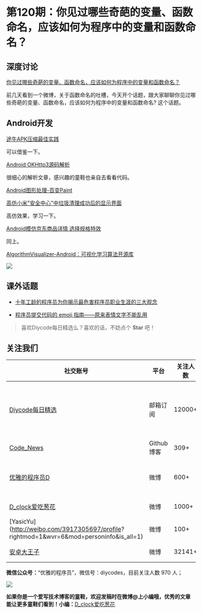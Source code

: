 # 第120期：你见过哪些奇葩的变量、函数命名，应该如何为程序中的变量和函数命名？

## 深度讨论

[你见过哪些奇葩的变量、函数命名，应该如何为程序中的变量和函数命名？](http://www.diycode.cc/topics/436)

前几天看到一个微博，关于函数命名的吐槽，今天开个话题，跟大家聊聊你见过哪些奇葩的变量、函数命名，应该如何为程序中的变量和函数命名? 这个话题。

## Android开发

[途牛APK压缩最佳实践](http://mp.weixin.qq.com/s?__biz=MzAwOTE0ODEwMQ==&mid=2650686686&idx=1&sn=192f968e71621fa9fdf20f22c014e893&chksm=836ee774b4196e624e57308b1807fd5328271c80af7393b34f96e392ed4dcf30bc62b389d6b0&mpshare=1&scene=1&srcid=1105N4fHHLm13atJvX4wFOP5#rd)

可以借鉴一下。

[Android OKHttp3源码解析](http://www.jianshu.com/p/dd412b8ba43f)

很细心的解析文章，感兴趣的童鞋也亲自去看看代码。

[Android图形处理-百变Paint](http://www.haotianyi.win/2016/11/android%E5%9B%BE%E5%BD%A2%E5%A4%84%E7%90%86-%E7%99%BE%E5%8F%98paint/)

[高仿小米"安全中心"中垃圾清理成功后的显示界面](http://www.jianshu.com/p/604a6976f82b)

高仿效果，学习一下。

[Android模仿京东商品详情 选择规格特效](http://www.jianshu.com/p/fc22ec45834b)

同上。

[AlgorithmVisualizer-Android：可视化学习算法开源库](https://github.com/naman14/AlgorithmVisualizer-Android)

![](https://raw.githubusercontent.com/naman14/AlgorithmVisualizer-Android/master/screenshots/screen1.png)

## 课外话题

- [十年工龄的程序员为你揭示最危害程序员职业生涯的三大观念](http://www.jianshu.com/p/57113b2e2e73)

- [程序员提交代码的 emoji 指南——原来表情文字不能乱用](https://www.h5jun.com/post/gitmoji.html)

> 喜欢Diycode每日精选么？喜欢的话，不妨点个 **Star** 吧！

## 关注我们

| 社交账号  |  平台  | 关注人数 | 说明 |
| -------- | -------- | -------- | -------- |
| [Diycode每日精选](http://list.qq.com/cgi-bin/qf_invite?id=d469993d2c888e971c0fbb2309c4d84256968386b126b967)|   邮箱订阅  | 12000+ | 每日分享一次Android、iOS、Swfit技术干货  |
| [Code_News](https://github.com/DiyCodes/code_news) |    Github博客  |309+ | 每日邮件推送列表  |
| [优雅的程序员D](http://weibo.com/u/5891258264) |   微博  | 600+ | 官方微博，每日分享开源信息  |
| [D_clock爱吃葱花](http://weibo.com/u/2480694892)  |   微博  | 1000+ | 日报发起人  |
|[YasicYu](http://weibo.com/3917305697/profile? rightmod=1&wvr=6&mod=personinfo&is_all=1)  |   微博  | 100+ | 日报发起人  |
|[安卓大王子](http://weibo.com/apkbus/)   |   微博  | 32141+ | 日报发起人  |



**微信公众号：**“优雅的程序员”，微信号：diycodes，目前关注人数 970 人；

![](http://upload-images.jianshu.io/upload_images/1846413-b42abfa70f909099.jpg?imageMogr2/auto-orient/strip%7CimageView2/2/w/1240)

**如果你是一个爱写技术博客的童鞋，欢迎发稿时在微博@上小编哦，优秀的文章能让更多童鞋们看到！小编：**[D_clock爱吃葱花](http://weibo.com/2480694892/profile?rightmod=1&wvr=6&mod=personinfo&is_all=1)

